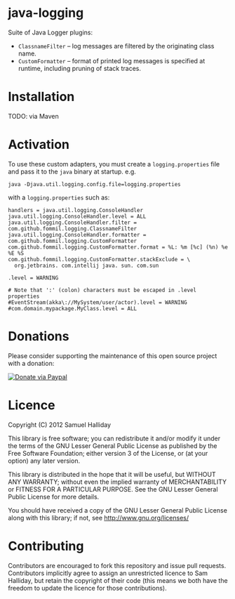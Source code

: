 java-logging
============

Suite of Java Logger plugins:

* `ClassnameFilter` – log messages are filtered by the originating class name.
* `CustomFormatter` – format of printed log messages is specified at runtime, including pruning of stack traces.


Installation
============

TODO: via Maven


Activation
==========

To use these custom adapters, you must create
a `logging.properties` file and pass it to the `java` binary at startup. e.g.

```
java -Djava.util.logging.config.file=logging.properties
```

with a `logging.properties` such as:

```
handlers = java.util.logging.ConsoleHandler
java.util.logging.ConsoleHandler.level = ALL
java.util.logging.ConsoleHandler.filter = com.github.fommil.logging.ClassnameFilter
java.util.logging.ConsoleHandler.formatter = com.github.fommil.logging.CustomFormatter
com.github.fommil.logging.CustomFormatter.format = %L: %m [%c] (%n) %e %E %S
com.github.fommil.logging.CustomFormatter.stackExclude = \
  org.jetbrains. com.intellij java. sun. com.sun

.level = WARNING

# Note that ':' (colon) characters must be escaped in .level properties
#EventStream(akka\://MySystem/user/actor).level = WARNING
#com.domain.mypackage.MyClass.level = ALL
```

Donations
=========

Please consider supporting the maintenance of this open source project with a donation:

[![Donate via Paypal](https://www.paypal.com/en_US/i/btn/btn_donateCC_LG.gif)](https://www.paypal.com/cgi-bin/webscr?cmd=_donations&business=B2HW5ATB8C3QW&lc=GB&item_name=java-logging&currency_code=GBP&bn=PP%2dDonationsBF%3abtn_donateCC_LG%2egif%3aNonHosted)

Licence
=======

Copyright (C) 2012 Samuel Halliday

This library is free software; you can redistribute it and/or modify
it under the terms of the GNU Lesser General Public License as published
by the Free Software Foundation; either version 3 of the License, or
(at your option) any later version.

This library is distributed in the hope that it will be useful, but
WITHOUT ANY WARRANTY; without even the implied warranty of MERCHANTABILITY
or FITNESS FOR A PARTICULAR PURPOSE. See the GNU Lesser General Public
License for more details.

You should have received a copy of the GNU Lesser General Public License
along with this library; if not, see http://www.gnu.org/licenses/

Contributing
============

Contributors are encouraged to fork this repository and issue pull
requests. Contributors implicitly agree to assign an unrestricted licence
to Sam Halliday, but retain the copyright of their code (this means
we both have the freedom to update the licence for those contributions).

